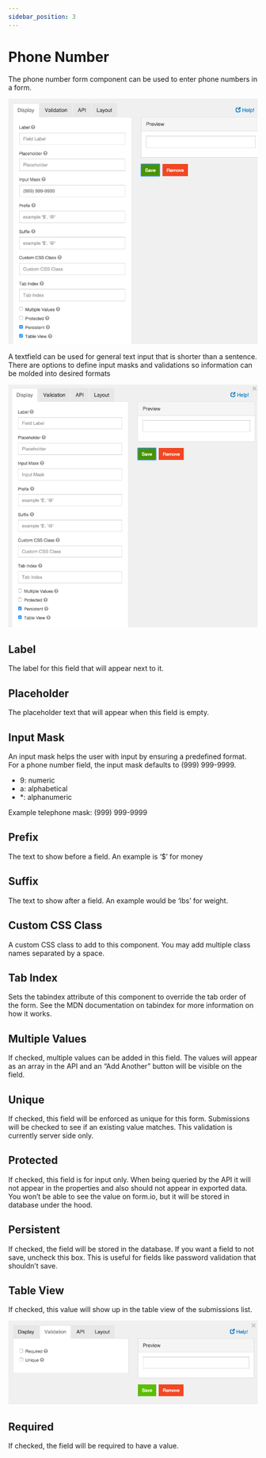 ```yaml
---
sidebar_position: 3
---
```


# Phone Number

The phone number form component can be used to enter phone numbers in a form.

![Phone Number](img/phonenumber-component.png)

A textfield can be used for general text input that is shorter than a sentence. There are options to define input masks and validations so information can be molded into desired formats

![Phone Number](img/phonenumber-component-2.png)

## Label

The label for this field that will appear next to it.

## Placeholder

The placeholder text that will appear when this field is empty.

## Input Mask

An input mask helps the user with input by ensuring a predefined format. For a phone number field, the input mask defaults to (999) 999-9999.

- 9: numeric
- a: alphabetical
- \*: alphanumeric

Example telephone mask: (999) 999-9999

## Prefix

The text to show before a field. An example is ‘$’ for money

## Suffix

The text to show after a field. An example would be ‘lbs’ for weight.

## Custom CSS Class

A custom CSS class to add to this component. You may add multiple class names separated by a space.

## Tab Index

Sets the tabindex attribute of this component to override the tab order of the form. See the MDN documentation on tabindex for more information on how it works.

## Multiple Values

If checked, multiple values can be added in this field. The values will appear as an array in the API and an “Add Another” button will be visible on the field.

## Unique

If checked, this field will be enforced as unique for this form. Submissions will be checked to see if an existing value matches. This validation is currently server side only.

## Protected

If checked, this field is for input only. When being queried by the API it will not appear in the properties and also should not appear in exported data. You won’t be able to see the value on form.io, but it will be stored in database under the hood.

## Persistent

If checked, the field will be stored in the database. If you want a field to not save, uncheck this box. This is useful for fields like password validation that shouldn’t save.

## Table View

If checked, this value will show up in the table view of the submissions list.

![Phone Number](img/phonenumber-component-3.png)

## Required

If checked, the field will be required to have a value.
